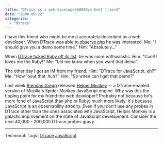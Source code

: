 ```yaml
---
title: "DTrace is a web developer&#039;s best friend"
date: "2006-09-22"
categories: 
  - "dtrace"
---
```


I have this friend who might be most accurately described as a web developer. When DTrace was able to [observe php](http://blogs.sun.com/bmc/entry/dtrace_and_php_demonstrated) he was interested. Me: "I should give you a demo some time." Him: "Absolutely..."

When [DTrace ticked Ruby off its list](http://blogs.sun.com/bmc/date/20050821), he was more enthusiastic. Him: "Cool! I loves me the Ruby!" Me: "Let me know when you want that demo".

The other day I got an IM from my friend. Him: "DTrace for JavaScript, eh?" Me: "How 'bout that, huh?" Him: "So when can I get that demo?"

Last week [Brendan Gregg](http://blogs.sun.com/brendan) released [Helper Monkey](http://blogs.sun.com/brendan/entry/dtrace_meets_javascript) -- a DTrace-enabled version of Mozilla's Spider Monkey JavaScript engine. Why was this the tipping point for my friend the web developer? Probably not because he's more fond of JavaScript than php or Ruby; much more likely, it's because JavaScript is an observability atrocity. Even if you don't use any probes in DTrace other than the ones associated with JavaScript, Helper Monkey is a galactic improvement on the state of JavaScript development. Consider the next 40,000 - 200,000 DTrace probes gravy.

* * *

Technorati Tags: [DTrace](http://technorati.com/tag/DTrace) [JavaScript](http://technorati.com/tag/JavaScript)
